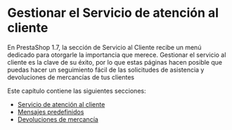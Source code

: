 # Gestionar el Servicio de atención al cliente

En PrestaShop 1.7, la sección de Servicio al Cliente recibe un menú dedicado para otorgarle la importancia que merece. Gestionar el servicio al cliente es la clave de su éxito, por lo que estas páginas hacen posible que puedas hacer un seguimiento fácil de las solicitudes de asistencia y devoluciones de mercancías de tus clientes

Este capítulo contiene las siguientes secciones:

* [Servicio de atención al cliente](servicio-de-atencion-al-cliente.md)
* [Mensajes predefinidos](mensajes-predefinidos.md)
* [Devoluciones de mercancía](devoluciones-de-mercancia.md)

